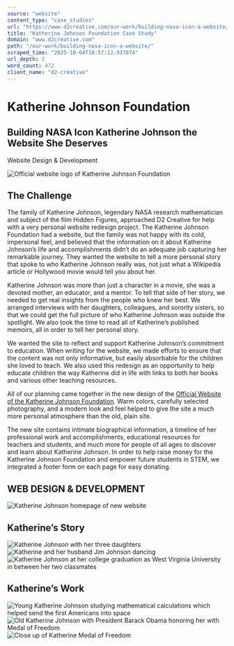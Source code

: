 ```yaml
---
source: "website"
content_type: "case_studies"
url: "https://www.d2creative.com/our-work/building-nasa-icon-a-website/"
title: "Katherine Johnson Foundation Case Study"
domain: "www.d2creative.com"
path: "/our-work/building-nasa-icon-a-website/"
scraped_time: "2025-10-04T18:57:12.937874"
url_depth: 2
word_count: 472
client_name: "d2-creative"
---
```


# Katherine Johnson Foundation

## Building NASA Icon Katherine Johnson the Website She Deserves

Website Design & Development

![Official website logo of Katherine Johnson Foundation](https://www.d2creative.com/wp-content/uploads/2022/07/kj-logo@2x.png)

## The Challenge

The family of Katherine Johnson, legendary NASA research mathematician and subject of the film Hidden Figures, approached D2 Creative for help with a very personal website redesign project. The Katherine Johnson Foundation had a website, but the family was not happy with its cold, impersonal feel, and believed that the information on it about Katherine Johnson’s life and accomplishments didn’t do an adequate job capturing her remarkable journey. They wanted the website to tell a more personal story that spoke to who Katherine Johnson really was, not just what a Wikipedia article or Hollywood movie would tell you about her.

Katherine Johnson was more than just a character in a movie, she was a devoted mother, an educator, and a mentor. To tell that side of her story, we needed to get real insights from the people who knew her best. We arranged interviews with her daughters, colleagues, and sorority sisters, so that we could get the full picture of who Katherine Johnson was outside the spotlight. We also took the time to read all of Katherine’s published memoirs, all in order to tell her personal story.

We wanted the site to reflect and support Katherine Johnson’s commitment to education. When writing for the website, we made efforts to ensure that the content was not only informative, but easily absorbable for the children she loved to teach. We also used this redesign as an opportunity to help educate children the way Katherine did in life with links to both her books and various other teaching resources.

All of our planning came together in the new design of the [Official Website of the Katherine Johnson Foundation](https://www.katherinejohnsonfoundation.org/). Warm colors, carefully selected photography, and a modern look and feel helped to give the site a much more personal atmosphere than the old, plain site.

The new site contains intimate biographical information, a timeline of her professional work and accomplishments, educational resources for teachers and students, and much more for people of all ages to discover and learn about Katherine Johnson. In order to help raise money for the Katherine Johnson Foundation and empower future students in STEM, we integrated a footer form on each page for easy donating.

## WEB DESIGN & DEVELOPMENT

![Katherine Johnson homepage of new website](https://www.d2creative.com/wp-content/uploads/2022/07/katherine-johnson-homepage@2x-1.png)

## Katherine’s Story

![Katherine Johnson with her three daughters](https://www.d2creative.com/wp-content/uploads/2022/07/family-mobile@2x.png) ![Katherine and her husband Jim Johnson dancing](https://www.d2creative.com/wp-content/uploads/2022/07/husband-mobile@2x.png) ![Katherine Johnson at her college graduation as West Virginia University in between her two classmates](https://www.d2creative.com/wp-content/uploads/2022/07/graduation-mobile@2x.png)

## Katherine’s Work

![Young Katherine Johnson studying mathematical calculations which helped send the first Americans into space](https://www.d2creative.com/wp-content/uploads/2022/07/work-mobile@2x.png) ![Old Katherine Johnson with President Barack Obama honoring her with Medal of Freedom](https://www.d2creative.com/wp-content/uploads/2022/07/obama-mobile@2x.png) ![Close up of Katherine Medal of Freedom](https://www.d2creative.com/wp-content/uploads/2022/07/medal-of-freedom-mobile@2x.png)